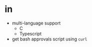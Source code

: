 # in

-   multi-language support
    -   C
    -   Typescript
-   get bash approvals script using `curl`
